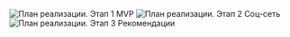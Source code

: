 
<image src="/images/План реализации. Этап 1 MVP.png" alt="План реализации. Этап 1 MVP">



<image src="/images/План реализации. Этап 2 Соц-сеть.png" alt="План реализации. Этап 2 Соц-сеть">



<image src="/images/План реализации. Этап 3 Рекомендации.png" alt="План реализации. Этап 3 Рекомендации">
